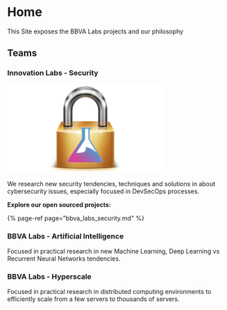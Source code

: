 # Home

This Site exposes the BBVA Labs projects and our philosophy

## Teams

### Innovation Labs - Security

![Security Logo](.gitbook/assets/photo.png)

We research new security tendencies, techniques and solutions in about cybersecurity issues, especially focused in DevSecOps processes.

**Explore our open sourced projects:**

{% page-ref page="bbva\_labs\_security.md" %}

### BBVA Labs - Artificial Intelligence

Focused in practical research in new Machine Learning, Deep Learning vs Recurrent Neural Networks tendencies.

### BBVA Labs - Hyperscale

Focused in practical research in distributed computing environments to efficiently scale from a few servers to thousands of servers.
